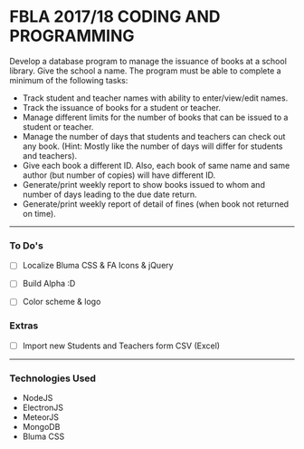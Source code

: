 # FBLA 2017/18 CODING AND PROGRAMMING

Develop a database program to manage the issuance of books at a school library.  Give the school a name.  The program must be able to complete a minimum of the following tasks:

- Track student and teacher names with ability to enter/view/edit names.
- Track the issuance of books for a student or teacher.
- Manage different limits for the number of books that can be issued to a student or teacher.
- Manage the number of days that students and teachers can check out any book. (Hint:  Mostly like the number of days will differ for students and teachers).
- Give each book a different ID. Also, each book of same name and same author (but number of copies) will have different ID.
- Generate/print weekly report to show books issued to whom and number of days leading to the due date return.
- Generate/print weekly report of detail of fines (when book not returned on time).


---

### To Do's
- [ ] Localize Bluma CSS & FA Icons & jQuery
- [ ] Build Alpha :D
- [ ] Color scheme & logo


### Extras
- [ ] Import new Students and Teachers form CSV (Excel)

---


### Technologies Used

- NodeJS
- ElectronJS
- MeteorJS
- MongoDB
- Bluma CSS
